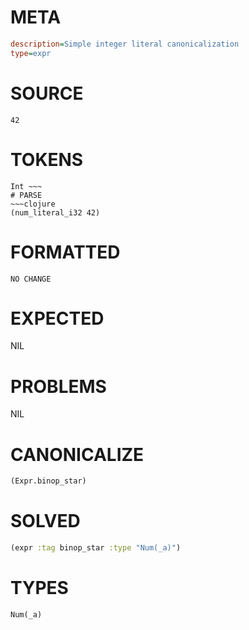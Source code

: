 # META
~~~ini
description=Simple integer literal canonicalization
type=expr
~~~
# SOURCE
~~~roc
42
~~~
# TOKENS
~~~text
Int ~~~
# PARSE
~~~clojure
(num_literal_i32 42)
~~~
# FORMATTED
~~~roc
NO CHANGE
~~~
# EXPECTED
NIL
# PROBLEMS
NIL
# CANONICALIZE
~~~clojure
(Expr.binop_star)
~~~
# SOLVED
~~~clojure
(expr :tag binop_star :type "Num(_a)")
~~~
# TYPES
~~~roc
Num(_a)
~~~
